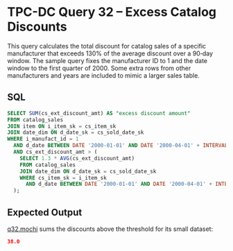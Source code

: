 # TPC-DC Query 32 – Excess Catalog Discounts

This query calculates the total discount for catalog sales of a specific manufacturer that exceeds 130% of the average discount over a 90‑day window. The sample query fixes the manufacturer ID to 1 and the date window to the first quarter of 2000. Some extra rows from other manufacturers and years are included to mimic a larger sales table.

## SQL
```sql
SELECT SUM(cs_ext_discount_amt) AS "excess discount amount"
FROM catalog_sales
JOIN item ON i_item_sk = cs_item_sk
JOIN date_dim ON d_date_sk = cs_sold_date_sk
WHERE i_manufact_id = 1
  AND d_date BETWEEN DATE '2000-01-01' AND DATE '2000-04-01' + INTERVAL '90' DAY
  AND cs_ext_discount_amt > (
    SELECT 1.3 * AVG(cs_ext_discount_amt)
    FROM catalog_sales
    JOIN date_dim ON d_date_sk = cs_sold_date_sk
    WHERE cs_item_sk = i_item_sk
      AND d_date BETWEEN DATE '2000-01-01' AND DATE '2000-04-01' + INTERVAL '90' DAY
  );
```

## Expected Output
[q32.mochi](./q32.mochi) sums the discounts above the threshold for its small dataset:
```json
38.0
```
